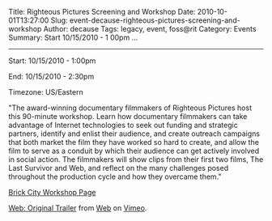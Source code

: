 Title: Righteous Pictures Screening and Workshop
Date: 2010-10-01T13:27:00
Slug: event-decause-righteous-pictures-screening-and-workshop
Author: decause
Tags: legacy, event, foss@rit
Category: Events
Summary: Start  10/15/2010 - 1 00pm ... 

---
Start: 10/15/2010 - 1:00pm

End: 10/15/2010 - 2:30pm

Timezone: US/Eastern

"The award-winning documentary filmmakers of Righteous Pictures host this
90-minute workshop. Learn how documentary filmmakers can take advantage of
Internet technologies to seek out funding and strategic partners, identify and
enlist their audience, and create outreach campaigns that both market the film
they have worked so hard to create, and allow the film to serve as a conduit
by which their audience can get actively involved in social action. The
filmmakers will show clips from their first two films, The Last Survivor and
Web, and reflect on the many challenges posed throughout the production cycle
and how they overcame them."

[Brick City Workshop Page](https://www2.rit.edu/brickcity/events/show/460)

[Web: Original Trailer](http://vimeo.com/4980902) from
[Web](http://vimeo.com/webfilm) on [Vimeo](http://vimeo.com).

